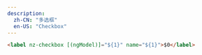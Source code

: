 ```yaml
---
description:
  zh-CN: "多选框"
  en-US: "Checkbox"
---
```


```html
<label nz-checkbox [(ngModel)]="${1}" name="${1}">$0</label>
```
